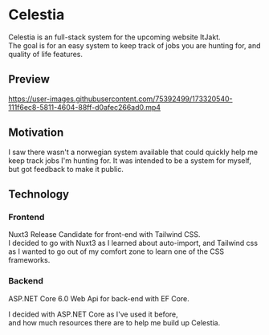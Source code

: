 # Celestia
Celestia is an full-stack system for the upcoming website ItJakt.  
The goal is for an easy system to keep track of jobs you are hunting for, and quality of life features.

## Preview



https://user-images.githubusercontent.com/75392499/173320540-111f6ec8-5811-4604-88ff-d0afec266ad0.mp4



## Motivation
I saw there wasn't a norwegian system available that could quickly help me keep track jobs I'm hunting for.
It was intended to be a system for myself, but got feedback to make it public.

## Technology
### Frontend
Nuxt3 Release Candidate for front-end with Tailwind CSS.  
I decided to go with Nuxt3 as I learned about auto-import,
and Tailwind css as I wanted to go out of my comfort zone to learn one of the CSS frameworks.

### Backend
ASP.NET Core 6.0 Web Api for back-end with EF Core.

I decided with ASP.NET Core as I've used it before,  
and how much resources there are to help me build up Celestia. 
